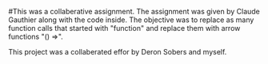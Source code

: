 #This was a collaberative assignment.
The assignment was given by Claude Gauthier along with the code inside.
The objective was to replace as many function calls that started with "function"
and replace them with arrow functions "() =>".

This project was a collaberated effor by Deron Sobers and myself.